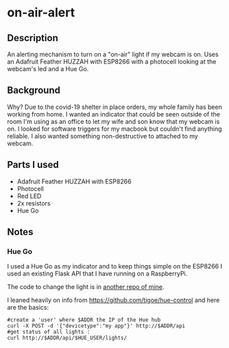 # on-air-alert
## Description
An alerting mechanism to turn on a "on-air" light if my webcam is on. Uses an Adafruit Feather HUZZAH with ESP8266 with a photocell looking at the webcam's led and a Hue Go.

## Background
Why? Due to the covid-19 shelter in place orders, my whole family has been working from home. I wanted an indicator that could be seen outside of the room I'm using as an office to let my wife and son know that my webcam is on. I looked for software triggers for my macbook but couldn't find anything reliable. I also wanted something non-destructive to attached to my webcam.

## Parts I used
- Adafruit Feather HUZZAH with ESP8266
- Photocell
- Red LED
- 2x resistors
- Hue Go

## Notes
### Hue Go
I used a Hue Go as my indicator and to keep things simple on the ESP8266 I used an existing Flask API that I have running on a RaspberryPi. 

The code to change the light is in [another repo of mine](https://github.com/brianmwhite/piapi/blob/1d83c63a8e57da92927ccd4d4529d59e9ca5349e/app.py#L38).

I leaned heavily on info from https://github.com/tigoe/hue-control and here are the basics:

    #create a 'user' where $ADDR the IP of the Hue hub
    curl -X POST -d '{"devicetype":"my app"}' http://$ADDR/api
    #get status of all lights : 
    curl http://$ADDR/api/$HUE_USER/lights/
  #
